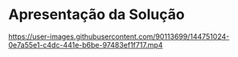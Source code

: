 # Apresentação da Solução

https://user-images.githubusercontent.com/90113699/144751024-0e7a55e1-c4dc-441e-b6be-97483ef1f717.mp4
